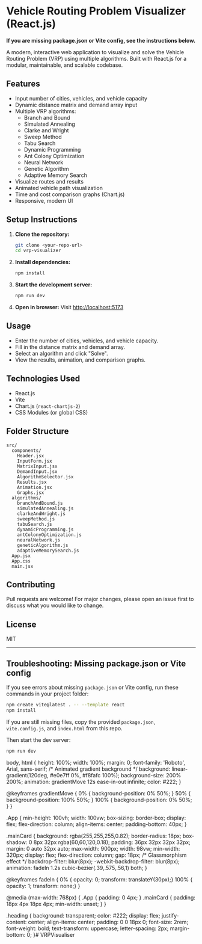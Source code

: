 # Vehicle Routing Problem Visualizer (React.js)

**If you are missing package.json or Vite config, see the instructions below.**

A modern, interactive web application to visualize and solve the Vehicle Routing Problem (VRP) using multiple algorithms. Built with React.js for a modular, maintainable, and scalable codebase.

## Features
- Input number of cities, vehicles, and vehicle capacity
- Dynamic distance matrix and demand array input
- Multiple VRP algorithms:
  - Branch and Bound
  - Simulated Annealing
  - Clarke and Wright
  - Sweep Method
  - Tabu Search
  - Dynamic Programming
  - Ant Colony Optimization
  - Neural Network
  - Genetic Algorithm
  - Adaptive Memory Search
- Visualize routes and results
- Animated vehicle path visualization
- Time and cost comparison graphs (Chart.js)
- Responsive, modern UI

## Setup Instructions

1. **Clone the repository:**
   ```bash
   git clone <your-repo-url>
   cd vrp-visualizer
   ```
2. **Install dependencies:**
   ```bash
   npm install
   ```
3. **Start the development server:**
   ```bash
   npm run dev
   ```
4. **Open in browser:**
   Visit [http://localhost:5173](http://localhost:5173)

## Usage
- Enter the number of cities, vehicles, and vehicle capacity.
- Fill in the distance matrix and demand array.
- Select an algorithm and click "Solve".
- View the results, animation, and comparison graphs.

## Technologies Used
- React.js
- Vite
- Chart.js (`react-chartjs-2`)
- CSS Modules (or global CSS)

## Folder Structure
```
src/
  components/
    Header.jsx
    InputForm.jsx
    MatrixInput.jsx
    DemandInput.jsx
    AlgorithmSelector.jsx
    Results.jsx
    Animation.jsx
    Graphs.jsx
  algorithms/
    branchAndBound.js
    simulatedAnnealing.js
    clarkeAndWright.js
    sweepMethod.js
    tabuSearch.js
    dynamicProgramming.js
    antColonyOptimization.js
    neuralNetwork.js
    geneticAlgorithm.js
    adaptiveMemorySearch.js
  App.jsx
  App.css
  main.jsx
```

## Contributing
Pull requests are welcome! For major changes, please open an issue first to discuss what you would like to change.

## License
MIT 

---

## Troubleshooting: Missing package.json or Vite config

If you see errors about missing `package.json` or Vite config, run these commands in your project folder:

```bash
npm create vite@latest . -- --template react
npm install
```

If you are still missing files, copy the provided `package.json`, `vite.config.js`, and `index.html` from this repo.

Then start the dev server:

```bash
npm run dev
``` 

body, html {
  height: 100%;
  width: 100%;
  margin: 0;
  font-family: 'Roboto', Arial, sans-serif;
  /* Animated gradient background */
  background: linear-gradient(120deg, #e0e7ff 0%, #f8fafc 100%);
  background-size: 200% 200%;
  animation: gradientMove 12s ease-in-out infinite;
  color: #222;
}

@keyframes gradientMove {
  0% { background-position: 0% 50%; }
  50% { background-position: 100% 50%; }
  100% { background-position: 0% 50%; }
}

.App {
  min-height: 100vh;
  width: 100vw;
  box-sizing: border-box;
  display: flex;
  flex-direction: column;
  align-items: center;
  padding-bottom: 40px;
}

.mainCard {
  background: rgba(255,255,255,0.82);
  border-radius: 18px;
  box-shadow: 0 8px 32px rgba(60,60,120,0.18);
  padding: 36px 32px 32px 32px;
  margin: 0 auto 32px auto;
  max-width: 900px;
  width: 98vw;
  min-width: 320px;
  display: flex;
  flex-direction: column;
  gap: 18px;
  /* Glassmorphism effect */
  backdrop-filter: blur(8px);
  -webkit-backdrop-filter: blur(8px);
  animation: fadeIn 1.2s cubic-bezier(.39,.575,.56,1) both;
}

@keyframes fadeIn {
  0% { opacity: 0; transform: translateY(30px);}
  100% { opacity: 1; transform: none;}
}

@media (max-width: 768px) {
  .App {
    padding: 0 4px;
  }
  .mainCard {
    padding: 18px 4px 18px 4px;
    min-width: unset;
  }
}

.heading {
  background: transparent;
  color: #222;
  display: flex;
  justify-content: center;
  align-items: center;
  padding: 0 0 18px 0;
  font-size: 2rem;
  font-weight: bold;
  text-transform: uppercase;
  letter-spacing: 2px;
  margin-bottom: 0;
}#   V R P V i s u a l i s e r 
 
 
